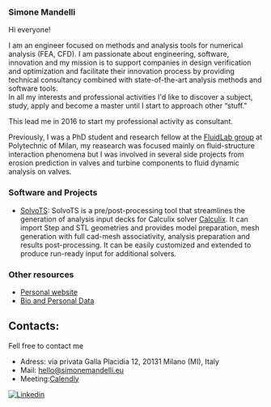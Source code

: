 ### Simone Mandelli

Hi everyone!

I am an engineer focused on methods and analysis tools for numerical analysis (FEA, CFD). I am passionate about engineering, software, innovation and my mission is to support companies in design verification and optimization and facilitate their innovation process by providing technical consultancy combined with state-of-the-art analysis methods and software tools.\
In all my interests and professional activities I'd like to discover a subject, study, apply and become a master until I start to approach other “stuff."   

This lead me in 2016 to start my professional activity as consultant.

Previously, I was a PhD student and research fellow at the [FluidLab group](https://www.fluidlab.polimi.it/) at Polytechnic of Milan, my reasearch was focused mainly on fluid-structure interaction phenomena but I was involved in several side projects from erosion prediction in valves and turbine components to fluid dynamic analysis on valves.


### Software and Projects

- [SolvoTS](https://github.com/SolvoSRL/Solvo): SolvoTS is a pre/post-processing tool that streamlines the generation of analysis input decks for Calculix solver [Calculix](http://www.dhondt.de/). It can import Step and STL geometries and provides model preparation, mesh generation with full cad-mesh associativity, analysis preparation and results post-processing. It can be easily customized and extended to produce run-ready input for additional solvers. 


### Other resources

- [Personal website](https://simonemandelli.eu/)
- [Bio and Personal Data](https://sunrise-oxygen-3ab.notion.site/Simone-Mandelli-0bb0b2956c5943d5984f6da8598a4b36?pvs=4)

## Contacts:

Fell free to contact me

- Adress: via privata Galla Placidia 12, 20131 Milano (MI), Italy
- Mail: [hello@simonemandelli.eu](hello@simonemandelli.eu)
- Meeting:[Calendly](https://calendly.com/smandelli)

[![Linkedin](https://img.shields.io/badge/LinkedIn-0077B5?style=for-the-badge&logo=linkedin&logoColor=white)](https://www.linkedin.com/in/simonemandelli)

<!--
**mandellis/mandellis** is a ✨ _special_ ✨ repository because its `README.md` (this file) appears on your GitHub profile.

Here are some ideas to get you started:

- 🔭 I’m currently working on ...
- 🌱 I’m currently learning ...
- 👯 I’m looking to collaborate on ...
- 🤔 I’m looking for help with ...
- 💬 Ask me about ...
- 📫 How to reach me: ...
- 😄 Pronouns: ...
- ⚡ Fun fact: ...
-->
